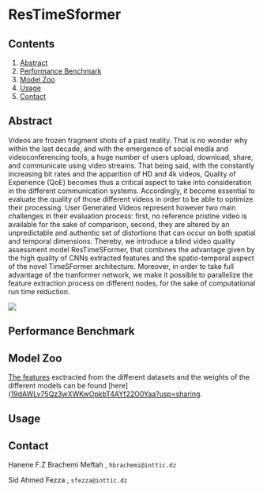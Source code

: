 # ResTimeSformer
## Contents
1. [Abstract](#Abstract)
2. [Performance Benchmark](#Performance-Benchmark)
3. [Model Zoo](#Model-Zoo) 
4. [Usage](#Usage)
5. [Contact](#Contact)

## Abstract
Videos are frozen fragment shots of a past reality. That is no wonder why within the
last decade, and with the emergence of social media and videoconferencing tools, a huge
number of users upload, download, share, and communicate using video streams. That
being said, with the constantly increasing bit rates and the apparition of HD and 4k videos,
Quality of Experience (QoE) becomes thus a critical aspect to take into consideration in
the different communication systems. Accordingly, it become essential to evaluate the
quality of those different videos in order to be able to optimize their processing.
User Generated Videos represent however two main challenges in their evaluation process:
first, no reference pristine video is available for the sake of comparison, second, they are
altered by an unpredictable and authentic set of distortions that can occur on both spatial
and temporal dimensions.
Thereby, we introduce a blind video quality assessment model ResTimeSFormer, that
combines the advantage given by the high quality of CNNs extracted features and the
spatio-temporal aspect of the novel TimeSFormer architecture. Moreover, in order to take
full advantage of the tranformer network, we make it possible to parallelize the feature
extraction process on different nodes, for the sake of computational run time reduction.

  ![](https://github.com/hbrachemi/ResTimeSformer/blob/main/pfe.jpg)

## Performance Benchmark

## Model Zoo
[The features](https://drive.google.com/drive/folders/1j16rD5OdO8lia4uiYu9hPXBuPMH2Pqsc?usp=sharing) exctracted from the different datasets and the weights of the different models can be found [here]([19dAWLv75Qz3wXWKwOpkbT4AYf22O0Yaa?usp=sharing](https://drive.google.com/drive/folders/1rVdQ5K41EvOPecJg9u6DoyBemWZgl5gt?usp=sharing).

## Usage


## Contact 
Hanene F.Z Brachemi Meftah , `hbrachemi@inttic.dz`

Sid Ahmed Fezza , `sfezza@inttic.dz`

